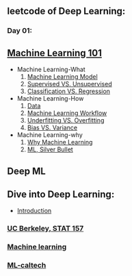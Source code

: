 ## leetcode of Deep Learning:

### Day 01:
## [Machine Learning 101](https://leetcode.com/explore/featured/card/machine-learning-101)
- Machine Learning-What
  1. [Machine Learning Model](https://leetcode.com/explore/featured/card/machine-learning-101/287/what_is_ml/1617/)
  2. [Supervised VS. Unsupervised](https://leetcode.com/explore/featured/card/machine-learning-101/287/what_is_ml/1620/)
  3. [Classification VS. Regression](https://leetcode.com/explore/featured/card/machine-learning-101/287/what_is_ml/1633/)
- Machine Learning-How 
  1. [Data](https://leetcode.com/explore/featured/card/machine-learning-101/281/how_to_ml/1625/)
  2. [Machine Learning Workflow](https://leetcode.com/explore/featured/card/machine-learning-101/281/how_to_ml/1624/)
  3. [Underfitting VS. Overfitting](https://leetcode.com/explore/featured/card/machine-learning-101/281/how_to_ml/1627/)
  4. [Bias VS. Variance](https://leetcode.com/explore/featured/card/machine-learning-101/281/how_to_ml/2642/)
- Machine Learning-why
  1. [Why Machine Learning](https://leetcode.com/explore/featured/card/machine-learning-101/288/why-ml/1631/)
  2. [ML, Silver Bullet](https://leetcode.com/explore/featured/card/machine-learning-101/288/why-ml/1632/)

## Deep ML



## Dive into Deep Learning:
- [Introduction](https://d2l.ai/chapter_introduction/index.html)



### [UC Berkeley, STAT 157](https://www.youtube.com/watch?v=Va8WWRfw7Og&list=PLZSO_6-bSqHQHBCoGaObUljoXAyyqhpFW&index=1)

### [ Machine learning](https://www.youtube.com/watch?v=yDLKJtOVx5c&list=PLD0F06AA0D2E8FFBA&index=1)

### [ML-caltech](https://www.youtube.com/watch?v=mbyG85GZ0PI&list=PLD63A284B7615313A)